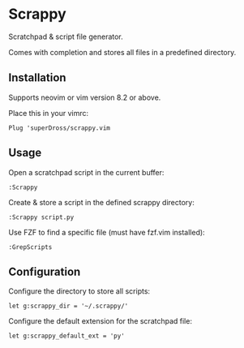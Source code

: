 # Scrappy

Scratchpad & script file generator.

Comes with completion and stores all files in a predefined directory.

## Installation

Supports neovim or vim version 8.2 or above.

Place this in your vimrc:

```vim
Plug 'superDross/scrappy.vim
```

## Usage

Open a scratchpad script in the current buffer:

```vim
:Scrappy
```

Create & store a script in the defined scrappy directory:

```vim
:Scrappy script.py
```

Use FZF to find a specific file (must have fzf.vim installed):

```vim
:GrepScripts
```

## Configuration

Configure the directory to store all scripts:

```vim
let g:scrappy_dir = '~/.scrappy/'
```

Configure the default extension for the scratchpad file:

```vim
let g:scrappy_default_ext = 'py'
```
